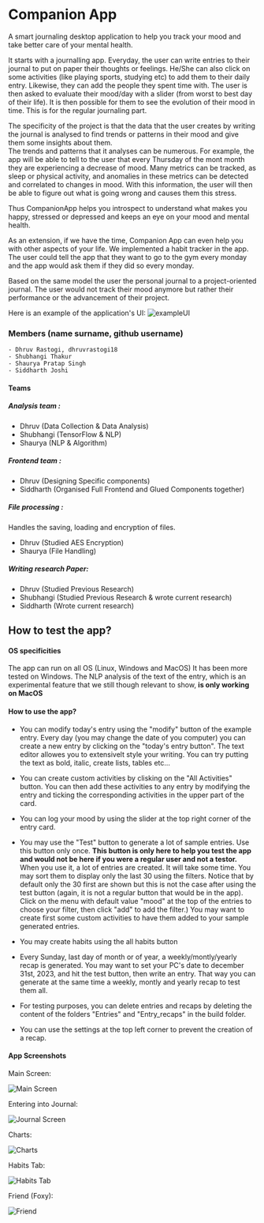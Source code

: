 # Companion App 

A smart journaling desktop application to help you track your mood and take better care of your mental health.  

It starts with a journalling app. Everyday, the user can write entries to their journal to put on paper their thoughts or feelings. He/She can also click on some activities (like playing sports, studying etc) to add them to their daily entry. Likewise, they can add the people they spent time with. The user is then asked to evaluate their mood/day with a slider (from worst to best day of their life). It is then possible for them to see the evolution of their mood in time.
This is for the regular journaling part.  

The specificity of the project is that the data that the user creates by writing the journal is analysed to find trends or patterns in their mood and give them some insights about them.  
The trends and patterns that it analyses can be numerous. For example, the app will be able to tell to the user that every Thursday of the mont month they are experiencing a decrease of mood. Many metrics can be tracked, as sleep or physical activity, and anomalies in these metrics can be detected and correlated to changes in mood. With this information, the user will then be able to figure out what is going wrong and causes them this stress.   


Thus CompanionApp helps you introspect to understand what makes you happy, stressed or depressed and keeps an eye on your mood and mental health.


As an extension, if we have the time, Companion App can even help you with other aspects of your life. We implemented a habit tracker in the app. The user could tell the app that they want to go to the gym every monday and the app would ask them if they did so every monday.

Based on the same model the user the personal journal to a project-oriented journal. The user would not track their mood anymore but rather their performance or the advancement of their project.  
  
  
Here is an example of the application's UI:
![exampleUI](https://user-images.githubusercontent.com/91381114/203642351-10ddf1b8-be66-4267-aefb-1da34732f860.jpg)


### Members (name surname, github username)

    - Dhruv Rastogi, dhruvrastogi18
    - Shubhangi Thakur
    - Shaurya Pratap Singh
    - Siddharth Joshi

#### Teams


##### Analysis team :
  - Dhruv (Data Collection & Data Analysis)
  - Shubhangi (TensorFlow & NLP)
  - Shaurya (NLP & Algorithm)

##### Frontend team :
  - Dhruv (Designing Specific components)
  - Siddharth (Organised Full Frontend and Glued Components together)
  
##### File processing :
Handles the saving, loading and encryption of files.
- Dhruv (Studied AES Encryption)
- Shaurya (File Handling)

##### Writing research Paper:
- Dhruv (Studied Previous Research)
- Shubhangi (Studied Previous Research & wrote current research)
- Siddharth (Wrote current research)




## How to test the app?

#### OS specificities
The app can run on all OS (Linux, Windows and MacOS)
It has been more tested on Windows. The NLP analysis of the text of the entry, which is an experimental feature that we still though relevant to show, **is only working on MacOS**

#### How to use the app?
- You can modify today's entry using the "modify" button of the example entry. Every day (you may change the date of you computer) you can create a new entry by clicking on the "today's entry button". The text editor allowes you to extensivelt style your writing. You can try putting the text as bold, italic, create lists, tables etc...

- You can create custom activities by clisking on the "All Activities" button. You can then add these activities to any entry by modifying the entry and ticking the corresponding activities in the upper part of the card.

- You can log your mood by using the slider at the top right corner of the entry card.

- You may use the "Test" button to generate a lot of sample entries. Use this button only once. **This button is only here to help you test the app and would not be here if you were a regular user and not a testor.** When you use it, a lot of entries are created. It will take some time. You may sort them to display only the last 30 using the filters. Notice that by default only the 30 first are shown but this is not the case after using the test button (again, it is not a regular button that would be in the app). Click on the menu with default value "mood" at the top of the entries to choose your filter, then click "add" to add the filter.) You may want to create first some custom activities to have them added to your sample generated entries.

- You may create habits using the all habits button

- Every Sunday, last day of month or of year, a weekly/montly/yearly recap is generated. You may want to set your PC's date to december 31st, 2023, and hit the test button, then write an entry. That way you can generate at the same time a weekly, montly and yearly recap to test them all.

- For testing purposes, you can delete entries and recaps by deleting the content of the folders "Entries" and "Entry_recaps" in the build folder.

- You can use the settings at the top left corner to prevent the creation of a recap.

#### App Screenshots
Main Screen:

![Main Screen](https://i.ibb.co/QH9jN9P/Screenshot-2023-04-19-at-10-19-04-PM.png)

Entering into Journal:

![Journal Screen](https://i.ibb.co/1shhtWW/Screenshot-2023-04-19-at-10-21-47-PM.png)

Charts:

![Charts](https://i.ibb.co/6NVk2R6/Screenshot-2023-04-19-at-10-24-20-PM.png)

Habits Tab:

![Habits Tab](https://i.ibb.co/yVcwGnK/Screenshot-2023-04-19-at-10-25-01-PM.png)

Friend (Foxy):

![Friend](https://i.ibb.co/J79yrRC/Screenshot-2023-04-19-at-10-25-46-PM.png)

